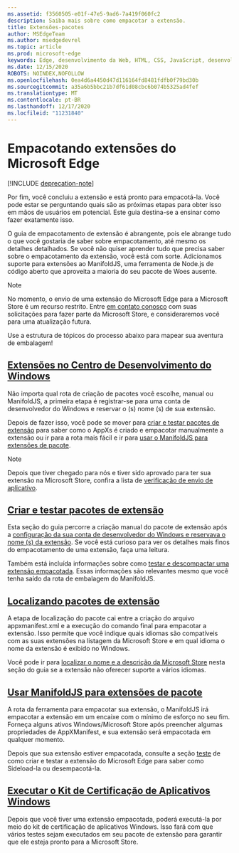 ```yaml
---
ms.assetid: f3560505-e01f-47e5-9ad6-7a419f060fc2
description: Saiba mais sobre como empacotar a extensão.
title: Extensões-pacotes
author: MSEdgeTeam
ms.author: msedgedevrel
ms.topic: article
ms.prod: microsoft-edge
keywords: Edge, desenvolvimento da Web, HTML, CSS, JavaScript, desenvolvedor
ms.date: 12/15/2020
ROBOTS: NOINDEX,NOFOLLOW
ms.openlocfilehash: 0ea4d6a4450d47d116164fd8481fdfb0f79bd30b
ms.sourcegitcommit: a35a6b5bbc21b7df61d08cbc6b074b5325ad4fef
ms.translationtype: MT
ms.contentlocale: pt-BR
ms.lasthandoff: 12/17/2020
ms.locfileid: "11231840"
---
```

# Empacotando extensões do Microsoft Edge  

[!INCLUDE [deprecation-note](../includes/deprecation-note.md)]  

Por fim, você concluiu a extensão e está pronto para empacotá-la. Você pode estar se perguntando quais são as próximas etapas para obter isso em mãos de usuários em potencial. Este guia destina-se a ensinar como fazer exatamente isso.

O guia de empacotamento de extensão é abrangente, pois ele abrange tudo o que você gostaria de saber sobre empacotamento, até mesmo os detalhes detalhados. Se você não quiser aprender tudo que precisa saber sobre o empacotamento da extensão, você está com sorte. Adicionamos suporte para extensões ao ManifoldJS, uma ferramenta de Node.js de código aberto que aproveita a maioria do seu pacote de Woes ausente.

> [!NOTE]
> No momento, o envio de uma extensão do Microsoft Edge para a Microsoft Store é um recurso restrito. Entre [em contato conosco](https://aka.ms/extension-request) com suas solicitações para fazer parte da Microsoft Store, e consideraremos você para uma atualização futura.


Use a estrutura de tópicos do processo abaixo para mapear sua aventura de embalagem!


## [Extensões no Centro de Desenvolvimento do Windows](./packaging/extensions-in-the-windows-dev-center.md)

Não importa qual rota de criação de pacotes você escolhe, manual ou ManifoldJS, a primeira etapa é registrar-se para uma conta de desenvolvedor do Windows e reservar o (s) nome (s) de sua extensão.

Depois de fazer isso, você pode se mover para [criar e testar pacotes de extensão](./packaging/creating-and-testing-extension-packages.md) para saber como o AppXs é criado e empacotar manualmente a extensão ou ir para a rota mais fácil e ir para [usar o ManifoldJS para extensões de pacote](./packaging/using-ManifoldJS-to-package-extensions.md).

> [!NOTE]
> Depois que tiver chegado para nós e tiver sido aprovado para ter sua extensão na Microsoft Store, confira a lista de [verificação de envio de aplicativo](https://docs.microsoft.com/windows/uwp/publish/app-submissions).


## [Criar e testar pacotes de extensão](./packaging/creating-and-testing-extension-packages.md)

Esta seção do guia percorre a criação manual do pacote de extensão após a [configuração da sua conta de desenvolvedor do Windows e reservava o nome (s) da extensão](./packaging/extensions-in-the-windows-Dev-Center.md). Se você está curioso para ver os detalhes mais finos do empacotamento de uma extensão, faça uma leitura.

Também está incluída informações sobre como [testar e descompactar uma extensão empacotada](./packaging/creating-and-testing-extension-packages.md#testing-an-appx-package). Essas informações são relevantes mesmo que você tenha saído da rota de embalagem do ManifoldJS.

## [Localizando pacotes de extensão](./packaging/localizing-extension-packages.md)
A etapa de localização do pacote cai entre a criação do arquivo appxmanifest.xml e a execução do comando final para empacotar a extensão.
Isso permite que você indique quais idiomas são compatíveis com as suas extensões na listagem da Microsoft Store e em qual idioma o nome da extensão é exibido no Windows.

Você pode ir para [localizar o nome e a descrição da Microsoft Store](./packaging/localizing-extension-packages.md#localizing-name-and-description-in-the-microsoft-store) nesta seção do guia se a extensão não oferecer suporte a vários idiomas.

## [Usar ManifoldJS para extensões de pacote](./packaging/using-ManifoldJS-to-package-extensions.md)

A rota da ferramenta para empacotar sua extensão, o ManifoldJS irá empacotar a extensão em um encaixe com o mínimo de esforço no seu fim. Forneça alguns ativos Windows/Microsoft Store após preencher algumas propriedades de AppXManifest, e sua extensão será empacotada em qualquer momento.

Depois que sua extensão estiver empacotada, consulte a seção [teste](./packaging/creating-and-testing-extension-packages.md#testing-an-appx-package) de como criar e testar a extensão do Microsoft Edge para saber como Sideload-la ou desempacotá-la.


## [Executar o Kit de Certificação de Aplicativos Windows](./packaging/running-the-windows-app-certification-kit.md)

Depois que você tiver uma extensão empacotada, poderá executá-la por meio do kit de certificação de aplicativos Windows. Isso fará com que vários testes sejam executados em seu pacote de extensão para garantir que ele esteja pronto para a Microsoft Store.
